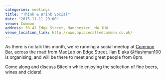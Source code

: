 ```yaml
---
categories: meetings
title: "Think & Drink Social"
date: "2015-11-11 20:00"
venue: Common
address: 39-41 Edge Street, Manchester, M4 1HW
venue_location_link: http://www.aplacecalledcommon.co.uk/
---
```


As there is no talk this month, we're running a social meetup at [Common Bar][common], across the road from MadLab on Edge Street. Ilan E aka [@Hashman100][@Hashman100] is organising, and will be there to meet and greet people from 8pm.

Come along and discuss Bitcoin while enjoying the selection of fine beers, wines and ciders!

[common]: http://www.aplacecalledcommon.co.uk/
[@Hashman100]: https://twitter.com/Hashman100